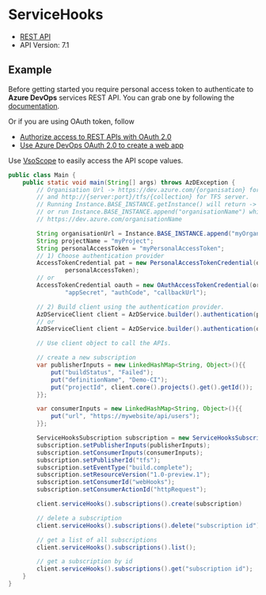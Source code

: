 # ServiceHooks

- [REST API](https://learn.microsoft.com/en-us/rest/api/azure/devops/hooks/?view=azure-devops-rest-7.1)
- API Version: 7.1

## Example

Before getting started you require personal access token to authenticate to **Azure DevOps** services REST API.
You can grab one by following the [documentation](https://docs.microsoft.com/en-us/azure/devops/organizations/accounts/use-personal-access-tokens-to-authenticate?WT.mc_id=docs-github-dbrown&view=azure-devops&tabs=preview-page).

Or if you are using OAuth token, follow
- [Authorize access to REST APIs with OAuth 2.0](https://learn.microsoft.com/en-us/azure/devops/integrate/get-started/authentication/oauth?view=azure-devops)
- [Use Azure DevOps OAuth 2.0 to create a web app](https://learn.microsoft.com/en-us/azure/devops/integrate/get-started/authentication/azure-devops-oauth?toc=%2Fazure%2Fdevops%2Fmarketplace-extensibility%2Ftoc.json&view=azure-devops)

Use [VsoScope](https://github.com/hkarthik7/azure-devops-java-sdk/blob/feature/v6.0/azd/src/main/java/org/azd/enums/VsoScope.java) to easily access
the API scope values.


```java
public class Main {
    public static void main(String[] args) throws AzDException {
        // Organisation Url -> https://dev.azure.com/{organisation} for Azure DevOps services
        // and http://{server:port}/tfs/{collection} for TFS server.
        // Running Instance.BASE_INSTANCE.getInstance() will return -> https://dev.azure.com/
        // or run Instance.BASE_INSTANCE.append("organisationName") which returns
        // https://dev.azure.com/organisationName

        String organisationUrl = Instance.BASE_INSTANCE.append("myOrganisation");
        String projectName = "myProject";
        String personalAccessToken = "myPersonalAccessToken";
        // 1) Choose authentication provider
        AccessTokenCredential pat = new PersonalAccessTokenCredential(organisationUrl, projectName, 
                personalAccessToken);
        // or
        AccessTokenCredential oauth = new OAuthAccessTokenCredential(organisationUrl, projectName,
                "appSecret", "authCode", "callbackUrl");

        // 2) Build client using the authentication provider. 
        AzDServiceClient client = AzDService.builder().authentication(pat).buildClient();
        // or
        AzDServiceClient client = AzDService.builder().authentication(oauth).buildClient();

        // Use client object to call the APIs.

        // create a new subscription
        var publisherInputs = new LinkedHashMap<String, Object>(){{
            put("buildStatus", "Failed");
            put("definitionName", "Demo-CI");
            put("projectId", client.core().projects().get().getId());
        }};

        var consumerInputs = new LinkedHashMap<String, Object>(){{
            put("url", "https://mywebsite/api/users");
        }};

        ServiceHooksSubscription subscription = new ServiceHooksSubscription();
        subscription.setPublisherInputs(publisherInputs);
        subscription.setConsumerInputs(consumerInputs);
        subscription.setPublisherId("tfs");
        subscription.setEventType("build.complete");
        subscription.setResourceVersion("1.0-preview.1");
        subscription.setConsumerId("webHooks");
        subscription.setConsumerActionId("httpRequest");

        client.serviceHooks().subscriptions().create(subscription)

        // delete a subscription
        client.serviceHooks().subscriptions().delete("subscription id");

        // get a list of all subscriptions
        client.serviceHooks().subscriptions().list();

        // get a subscription by id
        client.serviceHooks().subscriptions().get("subscription id");
    }
}
```